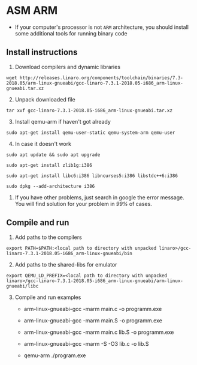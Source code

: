 # __ASM ARM__

- If your computer's processor is not `ARM` architecture, you should install some additional tools for running binary code
  
## Install instructions

1. Download compilers and dynamic libraries

`wget http://releases.linaro.org/components/toolchain/binaries/7.3-2018.05/arm-linux-gnueabi/gcc-linaro-7.3.1-2018.05-i686_arm-linux-gnueabi.tar.xz`

2. Unpack downloaded file

`tar xvf gcc-linaro-7.3.1-2018.05-i686_arm-linux-gnueabi.tar.xz`

3. Install qemu-arm if haven't got already

`sudo apt-get install qemu-user-static qemu-system-arm qemu-user`

4. In case it doesn't work  

`sudo apt update && sudo apt upgrade`

`sudo apt-get install zlib1g:i386`

`sudo apt-get install libc6:i386 libncurses5:i386 libstdc++6:i386`

`sudo dpkg --add-architecture i386`

1. If you have other problems, just search in google the error message. You will find solution for your problem in *99%* of cases.

## Compile and run

1. Add paths to the compilers

`export PATH=$PATH:<local path to directory with unpacked linaro>/gcc-linaro-7.3.1-2018.05-i686_arm-linux-gnueabi/bin`

2. Add paths to the shared-libs for emulator

`export QEMU_LD_PREFIX=<local path to directory with unpacked linaro>/gcc-linaro-7.3.1-2018.05-i686_arm-linux-gnueabi/arm-linux-gnueabi/libc`

3. Compile and run examples
   
   - arm-linux-gnueabi-gcc -marm main.c -o programm.exe
   - arm-linux-gnueabi-gcc -marm main.S -o programm.exe 
   - arm-linux-gnueabi-gcc -marm main.c lib.S -o programm.exe 
   - arm-linux-gnueabi-gcc -marm -S -O3 lib.c -o lib.S

   - qemu-arm ./program.exe

